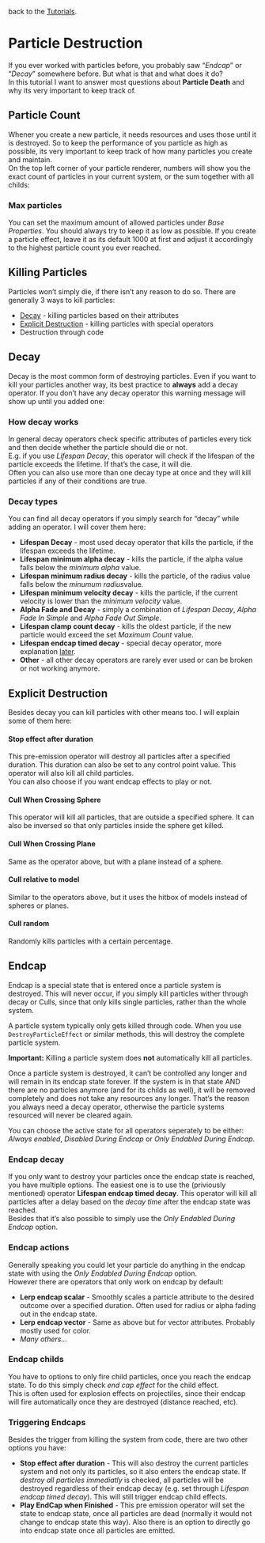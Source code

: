 <p>back to the <a href="../Tutorials.md">Tutorials</a>.</p>
<h1 id="particle-destruction">Particle Destruction</h1>
<p>If you ever worked with particles before, you probably saw “<em>Endcap</em>” or “<em>Decay</em>” somewhere before. But what is that and what does it do?<br>
In this tutorial I want to answer most questions about <strong>Particle Death</strong> and why its very important to keep track of.</p>
<h2 id="particle-count">Particle Count</h2>
<p>Whener you create a new particle, it needs resources and uses those until it is destroyed. So to keep the performance of you particle as high as possible, its very important to keep track of how many particles you create and maintain.<br>
On the top left corner of your particle renderer, numbers will show you the exact count of particles in your current system, or the sum together with all childs:<br>
<img src="https://i.imgur.com/VNIYqZR.png" alt=""></p>
<h3 id="max-particles">Max particles</h3>
<p>You can set the maximum amount of allowed particles under <em>Base Properties</em>. You should always try to keep it as low as possible. If you create a particle effect, leave it as its default 1000 at first and adjust it accordingly to the highest particle count you ever reached.</p>
<h2 id="killing-particles">Killing Particles</h2>
<p>Particles won’t simply die, if there isn’t any reason to do so. There are generally 3 ways to kill particles:</p>
<ul>
<li><a href="#Decay">Decay</a> - killing particles based on their attributes</li>
<li><a href="Explicit-Destruction">Explicit Destruction</a> -  killing particles with special operators</li>
<li>Destruction through code</li>
</ul>
<h2 id="decay">Decay</h2>
<p>Decay is the most common form of destroying particles. Even if you want to kill your particles another way, its best practice to <strong>always</strong> add a decay operator. If you don’t have any decay operator this warning message will show up until you added one:<br>
<img src="https://i.imgur.com/IWyHulD.png" alt=""></p>
<h3 id="how-decay-works">How decay works</h3>
<p>In general decay operators check specific attributes of particles every tick and then decide whether the particle should die or not.<br>
E.g. if you use <em>Lifespan Decay</em>, this operator will check if the lifespan of the particle exceeds the lifetime. If that’s the case, it will die.<br>
Often you can also use more than one decay type at once and they will kill particles if any of their conditions are true.</p>
<h3 id="decay-types">Decay types</h3>
<p>You can find all decay operators if you simply search for “decay” while adding an operator. I will cover them here:</p>
<ul>
<li><strong>Lifespan Decay</strong> -  most used decay operator that kills the particle, if the lifespan exceeds the lifetime.</li>
<li><strong>Lifespan minimum alpha decay</strong> - kills the particle, if the alpha value falls below the <em>minimum alpha</em> value.</li>
<li><strong>Lifespan minimum radius decay</strong> - kills the particle, of the radius value falls below the <em>minumum radius</em>value.</li>
<li><strong>Lifespan minimum velocity decay</strong> -  kills the particle, if the current velocity is lower than the <em>minimum velocity</em> value.</li>
<li><strong>Alpha Fade and Decay</strong> - simply a combination of <em>Lifespan Decay</em>, <em>Alpha Fade In Simple</em> and <em>Alpha Fade Out Simple</em>.</li>
<li><strong>Lifespan clamp count decay</strong> - kills the oldest particle, if the new particle would exceed the set <em>Maximum Count</em> value.</li>
<li><strong>Lifespan endcap timed decay</strong> - special decay operator,  more explanation <a href="#Endcap">later</a>.</li>
<li><strong>Other</strong> - all other decay operators are rarely ever used or can be broken or not working anymore.</li>
</ul>
<h2 id="explicit-destruction">Explicit Destruction</h2>
<p>Besides decay you can kill particles with other means too. I will explain some of them here:</p>
<h4 id="stop-effect-after-duration">Stop effect after duration</h4>
<p>This pre-emission operator will destroy all particles after a specified duration. This duration can also be set to any control point value. This operator will also kill all child particles.<br>
You can also choose if you want endcap effects to play or not.</p>
<h4 id="cull-when-crossing-sphere">Cull When Crossing Sphere</h4>
<p>This operator will kill all particles, that are outside a specified sphere. It can also be inversed so that only particles inside the sphere get killed.</p>
<h4 id="cull-when-crossing-plane">Cull When Crossing Plane</h4>
<p>Same as the operator above, but with a plane instead of a sphere.</p>
<h4 id="cull-relative-to-model">Cull relative to model</h4>
<p>Similar to the operators above, but it uses the hitbox of models instead of spheres or planes.</p>
<h4 id="cull-random">Cull random</h4>
<p>Randomly kills particles with a certain percentage.</p>
<h2 id="endcap">Endcap</h2>
<p>Endcap is a special state that is entered once a particle system is destroyed. This will never occur, if you simply kill particles wither through decay or Culls, since that only kills single particles, rather than the whole system.</p>
<p>A particle system typically only gets killed through code. When you use <code>DestroyParticleEffect</code> or similar methods, this will destroy the complete particle system.</p>
<p><strong>Important:</strong> Killing a particle system does <strong>not</strong> automatically kill all particles.</p>
<p>Once a particle system is destroyed, it can’t be controlled any longer and will remain in its endcap state forever. If the system is in that state AND there are no particles anymore (and for its childs as well), it will be removed completely and does not take any resources any longer. That’s the reason you always need a decay operator, otherwise the particle systems resourced will never be cleared again.</p>
<p>You can choose the active state for all operators seperately to be either: <em>Always enabled</em>, <em>Disabled During Endcap</em> or <em>Only Endabled During Endcap</em>.</p>
<h3 id="endcap-decay">Endcap decay</h3>
<p>If you only want to destroy your particles once the endcap state is reached, you have multiple options. The easiest one is to use the (priviously mentioned) operator <strong>Lifespan endcap timed decay</strong>. This operator will kill all particles after a delay based on the <em>decay time</em> after the endcap state was reached.<br>
Besides that it’s also possible to simply use the <em>Only Endabled During Endcap</em> option.</p>
<h3 id="endcap-actions">Endcap actions</h3>
<p>Generally speaking you could let your particle do anything in the endcap state with using the <em>Only Endabled During Endcap</em> option.<br>
However there are operators that only work on endcap by default:</p>
<ul>
<li><strong>Lerp endcap scalar</strong> - Smoothly scales a particle attribute to the desired outcome over a specified duration. Often used for radius or alpha fading out in the endcap state.</li>
<li><strong>Lerp endcap vector</strong> -  Same as above but for vector attributes. Probably mostly used for color.</li>
<li><em>Many others…</em></li>
</ul>
<h3 id="endcap-childs">Endcap childs</h3>
<p>You have to options to only fire child particles, once you reach the endcap state. To do this simply check <em>end cap effect</em> for the child effect.<br>
This is often used for explosion effects on projectiles, since their endcap will fire automatically once they are destroyed (distance reached, etc).</p>
<h3 id="triggering-endcaps">Triggering Endcaps</h3>
<p>Besides the trigger from killing the system from code, there are two other options you have:</p>
<ul>
<li><strong>Stop effect after duration</strong> - This will also destroy the current particles system and not only its particles, so it also enters the endcap state. If <em>destroy all particles immediatly</em> is checked, all particles will be destroyed regardless of their endcap decay (e.g. set through <em>Lifespan endcap timed decay</em>). This will still trigger endcap child effects.</li>
<li><strong>Play EndCap when Finished</strong> -  This pre emission operator will set the state to endcap state, once all particles are dead (normally it would not change to endcap state this way). Also there is an option to directly go into endcap state once all particles are emitted.</li>
</ul>

